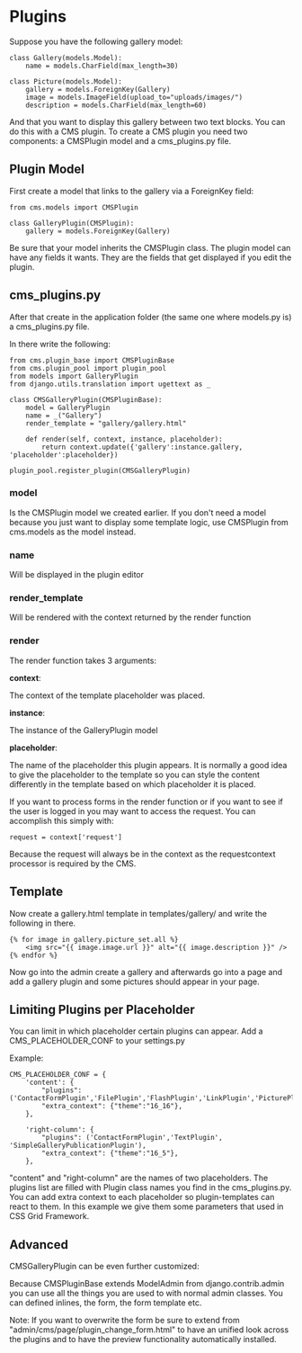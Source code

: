 Plugins
=======

Suppose you have the following gallery model:

	class Gallery(models.Model):
		name = models.CharField(max_length=30)
	
	class Picture(models.Model):
		gallery = models.ForeignKey(Gallery)
		image = models.ImageField(upload_to="uploads/images/")
		description = models.CharField(max_length=60)

And that you want to display this gallery between two text blocks.
You can do this with a CMS plugin.
To create a CMS plugin you need two components: a CMSPlugin model and a cms_plugins.py file.

Plugin Model
------------

First create a model that links to the gallery via a ForeignKey field:

	from cms.models import CMSPlugin
	
	class GalleryPlugin(CMSPlugin):
		gallery = models.ForeignKey(Gallery)

Be sure that your model inherits the CMSPlugin class.
The plugin model can have any fields it wants. They are the fields that
get displayed if you edit the plugin.

cms_plugins.py
--------------

After that create in the application folder (the same one where models.py is) a cms_plugins.py file.

In there write the following:

	from cms.plugin_base import CMSPluginBase
	from cms.plugin_pool import plugin_pool
	from models import GalleryPlugin
	from django.utils.translation import ugettext as _
	
	class CMSGalleryPlugin(CMSPluginBase):
		model = GalleryPlugin
		name = _("Gallery")
		render_template = "gallery/gallery.html"
	
		def render(self, context, instance, placeholder):
			return context.update({'gallery':instance.gallery, 'placeholder':placeholder})
	
	plugin_pool.register_plugin(CMSGalleryPlugin)		

### model ###

Is the CMSPlugin model we created earlier.
If you don't need a model because you just want to display some template logic, use CMSPlugin from cms.models as the model instead.

### name ###

Will be displayed in the plugin editor

### render\_template ###

Will be rendered with the context returned by the render function

### render ###

The render function takes 3 arguments:

**context**:

The context of the template placeholder was placed.

**instance**:

The instance of the GalleryPlugin model

**placeholder**:

The name of the placeholder this plugin appears.
It is normally a good idea to give the placeholder to the template so you can style
the content differently in the template based on which placeholder it is placed.

If you want to process forms in the render function or if you want to see if the user is logged in you may want to access the request. 
You can accomplish this simply with:

	request = context['request']

Because the request will always be in the context as the requestcontext processor is required by the CMS.

Template
--------
Now create a gallery.html template in templates/gallery/ and write the following in there.

	{% for image in gallery.picture_set.all %}
		<img src="{{ image.image.url }}" alt="{{ image.description }}" />
	{% endfor %}

Now go into the admin create a gallery and afterwards go into a page and add a gallery plugin and some pictures should appear in your page.

Limiting Plugins per Placeholder
--------------------------------

You can limit in which placeholder certain plugins can appear. Add a CMS\_PLACEHOLDER\_CONF to your settings.py

Example:

	CMS_PLACEHOLDER_CONF = {                        
	    'content': {
	        "plugins": ('ContactFormPlugin','FilePlugin','FlashPlugin','LinkPlugin','PicturePlugin','TextPlugin'),
	        "extra_context": {"theme":"16_16"},
	    },

	    'right-column': {
	        "plugins": ('ContactFormPlugin','TextPlugin', 'SimpleGalleryPublicationPlugin'),
	        "extra_context": {"theme":"16_5"},
	    },
	
"content" and "right-column" are the names of two placeholders. The plugins list are filled with Plugin class names you find in the cms\_plugins.py. You can add extra context to each placeholder so plugin-templates can react to them. In this example we give them some parameters that used in CSS Grid Framework.


Advanced
--------

CMSGalleryPlugin can be even further customized:

Because CMSPluginBase extends ModelAdmin from django.contrib.admin you can use all the things you are used to with normal admin classes. You can defined inlines, the form, the form template etc.

Note: If you want to overwrite the form be sure to extend from "admin/cms/page/plugin\_change\_form.html" to have an unified look across the plugins and to have the preview functionality automatically installed.

